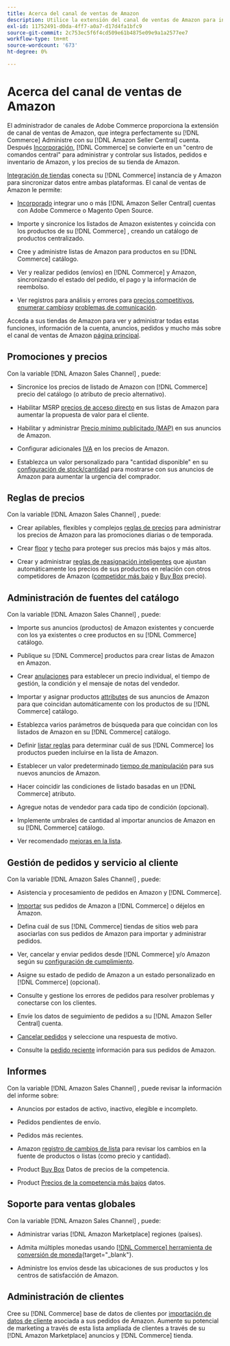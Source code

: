 ```yaml
---
title: Acerca del canal de ventas de Amazon
description: Utilice la extensión del canal de ventas de Amazon para integrar perfectamente Adobe Commerce o Magento Open Source con su cuenta de Amazon Seller Central.
exl-id: 11752491-d0da-4ff7-a0a7-d17d4fa1bfc9
source-git-commit: 2c753ec5f6f4cd509e61b4875e09e9a1a2577ee7
workflow-type: tm+mt
source-wordcount: '673'
ht-degree: 0%

---
```


# Acerca del canal de ventas de Amazon

El administrador de canales de Adobe Commerce proporciona la extensión de canal de ventas de Amazon, que integra perfectamente su [!DNL Commerce] Administre con su [!DNL Amazon Seller Central] cuenta. Después [Incorporación](./amazon-onboarding-home.md), [!DNL Commerce] se convierte en un &quot;centro de comandos central&quot; para administrar y controlar sus listados, pedidos e inventario de Amazon, y los precios de su tienda de Amazon.

[Integración de tiendas](./store-integration.md) conecta su [!DNL Commerce] instancia de y Amazon para sincronizar datos entre ambas plataformas. El canal de ventas de Amazon le permite:

- [Incorporado](./amazon-onboarding-home.md) integrar uno o más [!DNL Amazon Seller Central] cuentas con Adobe Commerce o Magento Open Source.

- Importe y sincronice los listados de Amazon existentes y coincida con los productos de su [!DNL Commerce] , creando un catálogo de productos centralizado.

- Cree y administre listas de Amazon para productos en su [!DNL Commerce] catálogo.

- Ver y realizar pedidos (envíos) en [!DNL Commerce] y Amazon, sincronizando el estado del pedido, el pago y la información de reembolso.

- Ver registros para análisis y errores para [precios competitivos](./competitive-price-analysis.md), [enumerar cambios](./listing-changes-log.md)y [problemas de comunicación](./communication-errors-log.md).

Acceda a sus tiendas de Amazon para ver y administrar todas estas funciones, información de la cuenta, anuncios, pedidos y mucho más sobre el canal de ventas de Amazon [página principal](./amazon-sales-channel-home.md).

## Promociones y precios

Con la variable [!DNL Amazon Sales Channel] , puede:

- Sincronice los precios de listado de Amazon con [!DNL Commerce] precio del catálogo (o atributo de precio alternativo).

- Habilitar MSRP [precios de acceso directo](./listing-price.md#configure-listing-price-settings) en sus listas de Amazon para aumentar la propuesta de valor para el cliente.

- Habilitar y administrar [Precio mínimo publicitado (MAP)](./listing-price.md#configure-listing-price-settings) en sus anuncios de Amazon.

- Configurar adicionales [IVA](./listing-price.md#configure-listing-price-settings) en los precios de Amazon.

- Establezca un valor personalizado para &quot;cantidad disponible&quot; en su [configuración de stock/cantidad](./stock-quantity.md#configure-stock--quantity-settings) para mostrarse con sus anuncios de Amazon para aumentar la urgencia del comprador.

## Reglas de precios

Con la variable [!DNL Amazon Sales Channel] , puede:

- Crear apilables, flexibles y complejos [reglas de precios](./pricing-products.md) para administrar los precios de Amazon para las promociones diarias o de temporada.

- Crear [floor](./floor-price.md) y [techo](./optional-ceiling-price.md) para proteger sus precios más bajos y más altos.

- Crear y administrar [reglas de reasignación inteligentes](./intelligent-repricing-rules.md) que ajustan automáticamente los precios de sus productos en relación con otros competidores de Amazon ([competidor más bajo](./lowest-competitor-pricing.md) y [Buy Box](./buy-box-competitor-pricing.md) precio).

## Administración de fuentes del catálogo

Con la variable [!DNL Amazon Sales Channel] , puede:

- Importe sus anuncios (productos) de Amazon existentes y concuerde con los ya existentes o cree productos en su [!DNL Commerce] catálogo.

- Publique su [!DNL Commerce] productos para crear listas de Amazon en Amazon.

- Crear [anulaciones](./creating-editing-overrides.md) para establecer un precio individual, el tiempo de gestión, la condición y el mensaje de notas del vendedor.

- Importar y asignar productos [attributes](./attributes-view.md) de sus anuncios de Amazon para que coincidan automáticamente con los productos de su [!DNL Commerce] catálogo.

- Establezca varios parámetros de búsqueda para que coincidan con los listados de Amazon en su [!DNL Commerce] catálogo.

- Definir [listar reglas](./listing-rules.md) para determinar cuál de sus [!DNL Commerce] los productos pueden incluirse en la lista de Amazon.

- Establecer un valor predeterminado [tiempo de manipulación](./product-listing-actions.md) para sus nuevos anuncios de Amazon.

- Hacer coincidir las condiciones de listado basadas en un [!DNL Commerce] atributo.

- Agregue notas de vendedor para cada tipo de condición (opcional).

- Implemente umbrales de cantidad al importar anuncios de Amazon en su [!DNL Commerce] catálogo.

- Ver recomendado [mejoras en la lista](./listing-improvements.md).

## Gestión de pedidos y servicio al cliente

Con la variable [!DNL Amazon Sales Channel] , puede:

- Asistencia y procesamiento de pedidos en Amazon y [!DNL Commerce].

- [Importar](./order-settings.md#configure-order-settings) sus pedidos de Amazon a [!DNL Commerce] o déjelos en Amazon.

- Defina cuál de sus [!DNL Commerce] tiendas de sitios web para asociarlas con sus pedidos de Amazon para importar y administrar pedidos.

- Ver, cancelar y enviar pedidos desde [!DNL Commerce] y/o Amazon según su [configuración de cumplimiento](./fulfilled-by.md).

- Asigne su estado de pedido de Amazon a un estado personalizado en [!DNL Commerce] (opcional).

- Consulte y gestione los errores de pedidos para resolver problemas y conectarse con los clientes.

- Envíe los datos de seguimiento de pedidos a su [!DNL Amazon Seller Central] cuenta.

- [Cancelar pedidos](./cancel-unshipped-order.md) y seleccione una respuesta de motivo.

- Consulte la [pedido reciente](./amazon-store-dashboard.md) información para sus pedidos de Amazon.

## Informes

Con la variable [!DNL Amazon Sales Channel] , puede revisar la información del informe sobre:

- Anuncios por estados de activo, inactivo, elegible e incompleto.

- Pedidos pendientes de envío.

- Pedidos más recientes.

- Amazon [registro de cambios de lista](./listing-changes-log.md) para revisar los cambios en la fuente de productos o listas (como precio y cantidad).

- Product [Buy Box](./buy-box-competitor-pricing.md) Datos de precios de la competencia.

- Product [Precios de la competencia más bajos](./lowest-competitor-pricing.md) datos.

## Soporte para ventas globales

Con la variable [!DNL Amazon Sales Channel] , puede:

- Administrar varias [!DNL Amazon Marketplace] regiones (países).

- Admita múltiples monedas usando [[!DNL Commerce] herramienta de conversión de moneda](https://docs.magento.com/user-guide/stores/currency-configuration.html){target=&quot;_blank&quot;}.

- Administre los envíos desde las ubicaciones de sus productos y los centros de satisfacción de Amazon.

## Administración de clientes

Cree su [!DNL Commerce] base de datos de clientes por [importación de datos de cliente](./order-settings.md#configure-order-settings) asociada a sus pedidos de Amazon. Aumente su potencial de marketing a través de esta lista ampliada de clientes a través de su [!DNL Amazon Marketplace] anuncios y [!DNL Commerce] tienda.
